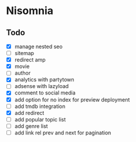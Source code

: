 # Nisomnia

## Todo

- [x] manage nested seo
- [ ] sitemap
- [x] redirect amp
- [x] movie
- [ ] author
- [x] analytics with partytown
- [ ] adsense with lazyload
- [x] comment to social media
- [x] add option for no index for preview deployment
- [ ] add tmdb integration
- [x] add redirect
- [ ] add popular topic list
- [ ] add genre list
- [ ] add link rel prev and next for pagination
